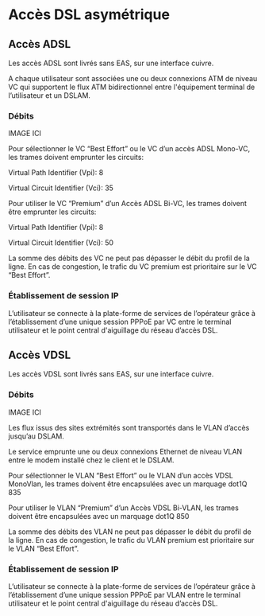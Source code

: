 # Accès DSL asymétrique
## Accès ADSL

Les accès ADSL sont livrés sans EAS, sur une interface cuivre.

A chaque utilisateur sont associées une ou deux connexions ATM de niveau VC qui supportent
le flux ATM bidirectionnel entre l'équipement terminal de l’utilisateur et un DSLAM.

### Débits
IMAGE ICI

Pour sélectionner le VC “Best Effort” ou le VC d’un accès ADSL Mono-VC, les trames doivent
emprunter les circuits:

Virtual Path Identifier (Vpi): 8

Virtual Circuit Identifier (Vci): 35

Pour utiliser le VC “Premium” d’un Accès ADSL Bi-VC, les trames doivent être emprunter les
circuits:

Virtual Path Identifier (Vpi): 8

Virtual Circuit Identifier (Vci): 50

La somme des débits des VC ne peut pas dépasser le débit du profil de la ligne. En cas de
congestion, le trafic du VC premium est prioritaire sur le VC “Best Effort”.

### Établissement de session IP

L’utilisateur se connecte à la plate-forme de services de l’opérateur grâce à l’établissement
d’une unique session PPPoE par VC entre le terminal utilisateur et le point central d'aiguillage du
réseau d’accès DSL.

## Accès VDSL

Les accès VDSL sont livrés sans EAS, sur une interface cuivre.

### Débits
IMAGE ICI

Les flux issus des sites extrémités sont transportés dans le VLAN d’accès jusqu’au DSLAM.

Le service emprunte une ou deux connexions Ethernet de niveau VLAN entre le modem installé
chez le client et le DSLAM.

Pour sélectionner le VLAN “Best Effort” ou le VLAN d’un accès VDSL MonoVlan, les trames
doivent être encapsulées avec un marquage dot1Q 835

Pour utiliser le VLAN “Premium” d’un Accès VDSL Bi-VLAN, les trames doivent être
encapsulées avec un marquage dot1Q 850

La somme des débits des VLAN ne peut pas dépasser le débit du profil de la ligne. En cas de
congestion, le trafic du VLAN premium est prioritaire sur le VLAN “Best Effort”.

### Établissement de session IP

L’utilisateur se connecte à la plate-forme de services de l’opérateur grâce à l’établissement
d’une unique session PPPoE par VLAN entre le terminal utilisateur et le point central d'aiguillage
du réseau d’accès DSL.